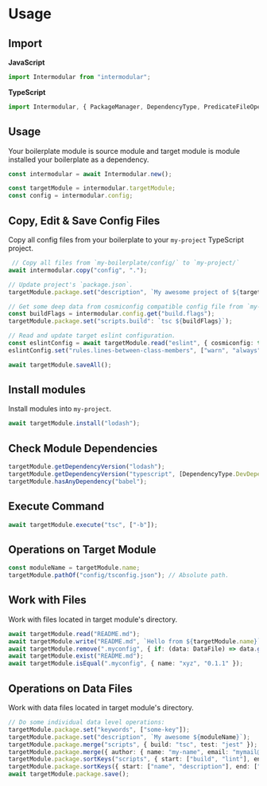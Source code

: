 # Usage

## Import

**JavaScript**

```ts
import Intermodular from "intermodular";
```

**TypeScript**

```ts
import Intermodular, { PackageManager, DependencyType, PredicateFileOperation, CopyFilterFunction, CopyOptions } from "intermodular";
```

## Usage

Your boilerplate module is source module and target module is module installed your boilerplate as a dependency.

```ts
const intermodular = await Intermodular.new();

const targetModule = intermodular.targetModule;
const config = intermodular.config;
```

## Copy, Edit & Save Config Files

Copy all config files from your boilerplate to your `my-project` TypeScript project.

```ts
 // Copy all files from `my-boilerplate/config/` to `my-project/`
await intermodular.copy("config", ".");

// Update project's `package.json`.
targetModule.package.set("description", `My awesome project of ${targetModule.name}`);

// Get some deep data from cosmiconfig compatible config file from `my-project/.my-boilerplaterc` or any cosmiconfig compatible way automatically.
const buildFlags = intermodular.config.get("build.flags");
targetModule.package.set("scripts.build": `tsc ${buildFlags}`);

// Read and update target eslint configuration.
const eslintConfig = await targetModule.read("eslint", { cosmiconfig: true });
eslintConfig.set("rules.lines-between-class-members", ["warn", "always", { exceptAfterSingleLine: true }]);

await targetModule.saveAll();
```

## Install modules

Install modules into `my-project`.

```ts
await targetModule.install("lodash");
```

## Check Module Dependencies

```ts
targetModule.getDependencyVersion("lodash");
targetModule.getDependencyVersion("typescript", [DependencyType.DevDependencies]);
targetModule.hasAnyDependency("babel");
```

## Execute Command

```ts
await targetModule.execute("tsc", ["-b"]);
```

## Operations on Target Module

```ts
const moduleName = targetModule.name;
targetModule.pathOf("config/tsconfig.json"); // Absolute path.
```

## Work with Files

Work with files located in target module's directory.

```ts
await targetModule.read("README.md");
await targetModule.write("README.md", `Hello from ${targetModule.name}`, { overwrite: false });
await targetModule.remove(".myconfig", { if: (data: DataFile) => data.get("version").startsWith("2") });
await targetModule.exist("README.md");
await targetModule.isEqual(".myconfig", { name: "xyz", "0.1.1" });
```

## Operations on Data Files

Work with data files located in target module's directory.

```ts
// Do some individual data level operations:
targetModule.package.set("keywords", ["some-key"]);
targetModule.package.set("description", `My awesome ${moduleName}`);
targetModule.package.merge("scripts", { build: "tsc", test: "jest" });
targetModule.package.merge({ author: { name: "my-name", email: "mymail@mymail.com" } });
targetModule.package.sortKeys("scripts", { start: ["build", "lint"], end: ["release"] }); // Sort scripts, but reserve start and end.
targetModule.package.sortKeys({ start: ["name", "description"], end: ["dependencies", "devDependencies"] }); // Sort root keys, but reserve start and end.
await targetModule.package.save();
```
